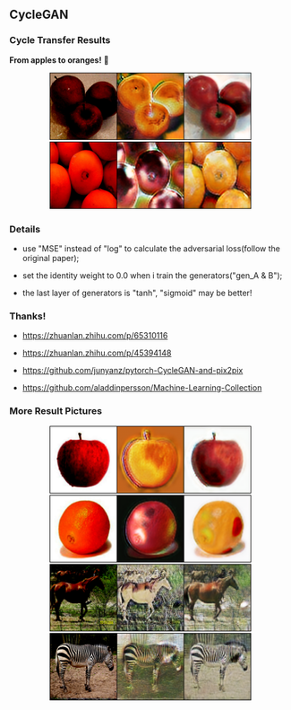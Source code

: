 ## CycleGAN

### Cycle Transfer Results

**From apples to oranges!** 🤔

<div align="center">
    <img src="images\pred_A_B_A2.png" height="120" width="360"/><br>
	<img src="images\pred_B_A_B2.png" height="120" width="360"/><br>
</div>

### Details

- use "MSE" instead of "log" to calculate the adversarial loss(follow the original paper);
- set the identity weight to 0.0 when i train the generators("gen_A & B");

- the last layer of generators is "tanh", "sigmoid" may be better!

### Thanks!

- https://zhuanlan.zhihu.com/p/65310116

- https://zhuanlan.zhihu.com/p/45394148
- https://github.com/junyanz/pytorch-CycleGAN-and-pix2pix
- https://github.com/aladdinpersson/Machine-Learning-Collection

### More Result Pictures

<div align="center">
    <img src="images\pred_A_B_A1.png" height="120" width="360"/><br>
    <img src="images\pred_B_A_B1.png" height="120" width="360"/><br>
    <img src="images\pred_H_Z_H1.png" height="120" width="360"/><br>
    <img src="images\pred_Z_H_Z1.png" height="120" width="360"/><br>
</div>

